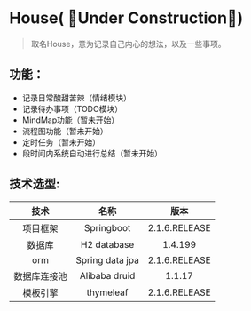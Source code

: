 # House( 🚧Under Construction🚧)

> 取名House，意为记录自己内心的想法，以及一些事项。

## 功能：

- 记录日常酸甜苦辣（情绪模块）
- 记录待办事项（TODO模块）
- MindMap功能（暂未开始）
- 流程图功能（暂未开始）
- 定时任务（暂未开始）
- 段时间内系统自动进行总结（暂未开始）

## 技术选型:

| 技术 | 名称 | 版本 |
| :----: | :----: |:----: |
| 项目框架 | Springboot | 2.1.6.RELEASE |
| 数据库 | H2 database | 1.4.199 |
| orm | Spring data jpa | 2.1.6.RELEASE |
| 数据库连接池 | Alibaba druid | 1.1.17 |
|模板引擎|thymeleaf|2.1.6.RELEASE|


